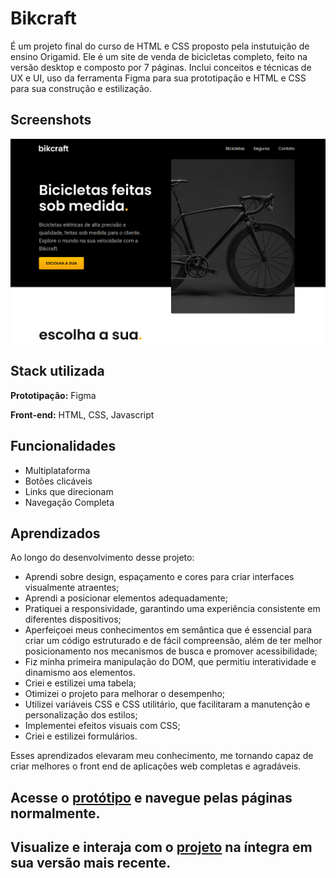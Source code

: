 # Bikcraft

É um projeto final do curso de HTML e CSS proposto pela instutuição de ensino Origamid. Ele é um site de venda de bicicletas completo, feito na versão desktop e composto por 7 páginas. Inclui conceitos e técnicas de UX e UI, uso da ferramenta Figma para sua prototipação e HTML e CSS para sua construção e estilização.


## Screenshots

![App Screenshot](<Captura de tela de 2023-06-21 16-23-56.png>)


## Stack utilizada

**Prototipação:** Figma

**Front-end:** HTML, CSS, Javascript


## Funcionalidades

- Multiplataforma
- Botões clicáveis
- Links que direcionam
- Navegação Completa

## Aprendizados

Ao longo do desenvolvimento desse projeto: 

- Aprendi sobre design, espaçamento e cores para criar interfaces visualmente atraentes; 
- Aprendi a posicionar elementos adequadamente;
- Pratiquei a responsividade, garantindo uma experiência consistente em diferentes dispositivos; 
- Aperfeiçoei meus conhecimentos em semântica que é essencial para criar um código estruturado e de fácil compreensão, além de ter melhor posicionamento nos mecanismos de busca e promover acessibilidade;  
- Fiz minha primeira manipulação do DOM, que permitiu interatividade e dinamismo aos elementos. 
- Criei e estilizei uma tabela; 
- Otimizei o projeto para melhorar o desempenho; 
- Utilizei variáveis CSS e CSS utilitário, que facilitaram a manutenção e personalização dos estilos; 
- Implementei efeitos visuais com CSS;
- Criei e estilizei formulários.

Esses aprendizados elevaram meu conhecimento, me tornando capaz de criar melhores o front end de aplicações web completas e agradáveis.

## Acesse o [protótipo](https://www.figma.com/proto/Dq4gGeH89yaE97mMBFRjM9/Projeto-final---bickecraft?node-id=2%3A49&scaling=scale-down-width&page-id=0%3A1&starting-point-node-id=2%3A49) e navegue pelas páginas normalmente.

## Visualize e interaja com o [projeto](https://bikcraft-maria-gomes.netlify.app/index.html) na íntegra em sua versão mais recente.